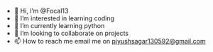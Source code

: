 - 👋 Hi, I’m @Focal13
- 👀 I’m interested in learning coding
- 🌱 I’m currently learning python
- 💞️ I’m looking to collaborate on projects
- 📫 How to reach me email me on piyushsagar130592@gmail.com

<!---
Focal13/Focal13 is a ✨ special ✨ repository because its `README.md` (this file) appears on your GitHub profile.
You can click the Preview link to take a look at your changes.
--->
